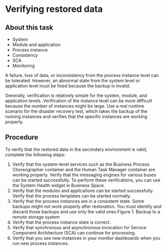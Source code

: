 # Verifying restored data

## About this task

- System
- Module and application
- Process instance
- Consistency
- SCA
- Monitoring

A failure, loss of data, or inconsistency from the process instance level can be tolerated.
However, an abnormal state from the system level or application level  must be fixed because the
backup is invalid.

Generally, verification is relatively simple for
the system, module, and application levels. Verification of the instance
level can be more difficult because the number of instances might
be large. Use a real runtime scenario for the disaster recovery test,
which takes the backup of the running instances and verifies that
the specific instances are working properly.

## Procedure

To verify that the restored data in the secondary environment
is valid, complete the following steps:

1. Verify that the system-level services such as the Business
Process Choreographer container and the Human Task Manager container
are working properly. Verify that the messaging engines for various
buses can be started successfully. To perform these verifications,
you can use the System Health widget in Business Space.
2. Verify that the modules and applications can be started
successfully. Verify that the process templates can be started normally.
3. Verify that the process instances are in a consistent state.
Some backups might not work properly after restoration. You
must identify and discard those backups and use only the valid ones.Figure 1. Backup to a remote storage system
4. Verify that the process instance state is correct.
5. Verify that synchronous and asynchronous invocation for
Service Component Architecture (SCA) can continue for processing.
6. Verify that you see new instances in your monitor dashboards
when you run new process instances.